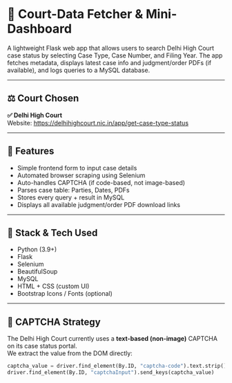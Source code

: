 # 🧾 Court-Data Fetcher & Mini-Dashboard

A lightweight Flask web app that allows users to search Delhi High Court case status by selecting 
Case Type, Case Number, and Filing Year. The app fetches metadata, displays latest case info and judgment/order PDFs (if available), and logs queries to a MySQL database.

---

## ⚖️ Court Chosen

**✅ Delhi High Court**  
Website: https://delhihighcourt.nic.in/app/get-case-type-status

---

## 🚀 Features

- Simple frontend form to input case details
- Automated browser scraping using Selenium
- Auto-handles CAPTCHA (if code-based, not image-based)
- Parses case table: Parties, Dates, PDFs
- Stores every query + result in MySQL
- Displays all available judgment/order PDF download links

---

## 🧩 Stack & Tech Used

- Python (3.9+)
- Flask
- Selenium
- BeautifulSoup
- MySQL
- HTML + CSS (custom UI)
- Bootstrap Icons / Fonts (optional)


---

## 🧠 CAPTCHA Strategy

The Delhi High Court currently uses a **text-based (non-image)** CAPTCHA on its case status portal.  
We extract the value from the DOM directly:

```python
captcha_value = driver.find_element(By.ID, "captcha-code").text.strip()
driver.find_element(By.ID, "captchaInput").send_keys(captcha_value)
